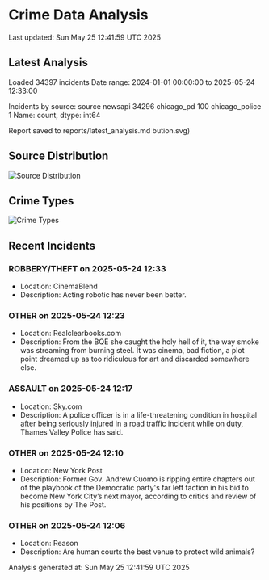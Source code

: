 # Crime Data Analysis
Last updated: Sun May 25 12:41:59 UTC 2025

## Latest Analysis

Loaded 34397 incidents
Date range: 2024-01-01 00:00:00 to 2025-05-24 12:33:00

Incidents by source:
source
newsapi           34296
chicago_pd          100
chicago_police        1
Name: count, dtype: int64

Report saved to reports/latest_analysis.md
bution.svg)

## Source Distribution
![Source Distribution](images/source_distribution.svg)

## Crime Types
![Crime Types](images/crime_types.svg)

## Recent Incidents

### ROBBERY/THEFT on 2025-05-24 12:33
- Location: CinemaBlend
- Description: Acting robotic has never been better.


### OTHER on 2025-05-24 12:23
- Location: Realclearbooks.com
- Description: From the BQE she caught the holy hell of it, the way smoke was streaming from burning steel. It was cinema, bad fiction, a plot point dreamed up as too ridiculous for art and discarded somewhere else.


### ASSAULT on 2025-05-24 12:17
- Location: Sky.com
- Description: A police officer is in a life-threatening condition in hospital after being seriously injured in a road traffic incident while on duty, Thames Valley Police has said.


### OTHER on 2025-05-24 12:10
- Location: New York Post
- Description: Former Gov. Andrew Cuomo is ripping entire chapters out of the playbook of the Democratic party's far left faction in his bid to become New York City’s next mayor, according to critics and review of his positions by The Post.


### OTHER on 2025-05-24 12:06
- Location: Reason
- Description: Are human courts the best venue to protect wild animals?

Analysis generated at: Sun May 25 12:41:59 UTC 2025
